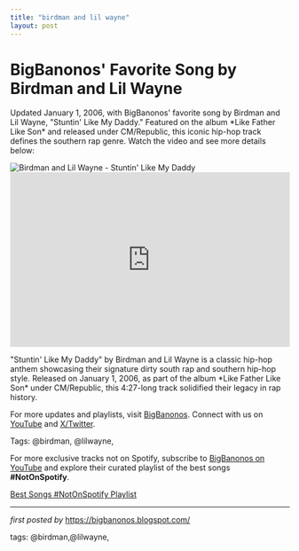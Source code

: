 ```yaml
---
title: "birdman and lil wayne"
layout: post
---
```

<!-- Post Title -->
<h1 >BigBanonos' Favorite Song by Birdman and Lil Wayne</h1> <!-- Introductory Text -->
<p >Updated January 1, 2006, with BigBanonos' favorite song by Birdman and Lil Wayne, "Stuntin' Like My Daddy." Featured on the album *Like Father Like Son* and released under CM/Republic, this iconic hip-hop track defines the southern rap genre. Watch the video and see more details below:</p> <!-- Featured Image -->
<div > <img src="https://www.vice.com/wp-content/uploads/sites/2/2016/11/stuntin-like-my-daddy-1.jpg?w=640" alt="Birdman and Lil Wayne - Stuntin' Like My Daddy" />
</div> <!-- YouTube Video Embed -->
<div > <iframe width="100%" height="315" src="https://www.youtube.com/embed/_hDPUoUi6_s" title="Birdman, Lil Wayne - Stuntin' Like My Daddy (Official Music Video)" frameborder="0" allow="accelerometer; autoplay; clipboard-write; encrypted-media; gyroscope; picture-in-picture; web-share" referrerpolicy="strict-origin-when-cross-origin" allowfullscreen></iframe>
</div> <!-- Song Information -->
<div > <p>"Stuntin' Like My Daddy" by Birdman and Lil Wayne is a classic hip-hop anthem showcasing their signature dirty south rap and southern hip-hop style. Released on January 1, 2006, as part of the album *Like Father Like Son* under CM/Republic, this 4:27-long track solidified their legacy in rap history.</p>
</div> <!-- Footer Links -->
<div > <p>For more updates and playlists, visit <a href="https://bigbanonos.blogspot.com/" target="_blank">BigBanonos</a>. Connect with us on <a href="https://www.youtube.com/@BigBanonos" target="_blank">YouTube</a> and <a href="https://x.com/bigbanonos" target="_blank">X/Twitter</a>.</p>
</div> <!-- Tags -->
<p >Tags: @birdman, @lilwayne,</p>


<!--Subscribe and Playlist Links-->
<div>
    <p>For more exclusive tracks not on Spotify, subscribe to <a href="https://www.youtube.com/@BigBanonos" target="_blank">BigBanonos on YouTube</a> and explore their curated playlist of the best songs <strong>#NotOnSpotify</strong>.</p>
    <p><a href="https://www.youtube.com/playlist?list=PLtuNtuTatqI0kFahUCbtbfenC_ET5O_tr" target="_blank">Best Songs #NotOnSpotify Playlist<br /></a></p></div>

<hr />

<p><em>first posted by</em> <a href="https://bigbanonos.blogspot.com/" rel="noopener" target="_new">https://bigbanonos.blogspot.com/</a></p>

<p>tags: @birdman,@lilwayne,</p>
